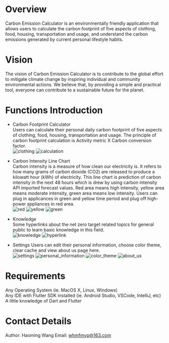 # Overview

Carbon Emission Calculator is an environmentally friendly application that allows users to calculate the carbon footprint of five aspects of clothing, food, housing, transportation and usage, and understand the carbon emissions generated by current personal lifestyle habits.

# Vision
The vision of Carbon Emission Calculator is to contribute to the global effort to mitigate climate change by inspiring individual and community environmental actions. We believe that, by providing a simple and practical tool, everyone can contribute to a sustainable future for the planet.

# Functions Introduction  

- Carbon Footprint Calculator  
  Users can calculate their personal daily carbon footprint of five aspects of clothing, food, housing, transportation and usage. The principle of carbon footprint calculation is Activity metric X Carbon conversion factor.  
  ![clothing](images/clothing.png)
  ![calculation](images/calculation.png)  
  
- Carbon Intensity Line Chart  
  Carbon intensity is a measure of how clean our electricity is. It refers to how many grams of carbon dioxide (CO2) are released to produce a kilowatt hour (kWh) of electricity. This line chart is prediction of carbon intensity in the next 48 hours which is drew by using carbon intensity API imported forecast values. Red area means high intensity, yellow area means moderate intensity, green area means low intensity. Users can plug in applicances in green and yellow time period and plug off high-power appliances in red area.  
  ![red](images/red.png)
  ![yellow](images/yellow.png)
  ![green](images/green.png)  
  
- Knowledge  
  Some hyperlinks about the net zero target related topics for general public to learn basic knowledge in this field.  
  ![knowledge](images/knowledge.png)
  ![hyperlink](images/hyperlink.png)
  
- Settings
  Users can edit their personal information, choose color theme, clear cache and view about us page here.  
  ![settings](images/settings.png)
  ![personal_information](images/personal_information.png)
  ![color_theme](images/color_theme.png)
  ![about_us](images/about_us.png)  

# Requirements

Any Operating System (ie. MacOS X, Linux, Windows)  
Any IDE with Flutter SDK installed (ie. Android Studio, VSCode, IntelliJ, etc)  
A little knowledge of Dart and Flutter  

# Contact Details

Author: Haoming Wang
Email: whmfmvp@163.com
